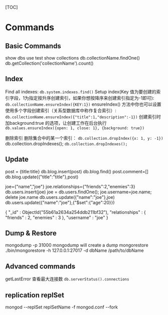 [TOC]

# Commands
## Basic Commands
show dbs
use test
show collections
db.collectionName.findOne()
db.getCollection('collectionName').count()

## Index
Find all indexes:
`db.system.indexes.find()`
Setup index(Key 值为要创建的索引字段，1为指定按升序创建索引，如果你想按降序来创建索引指定为-1即可):
`db.collectionName.ensureIndex({KEY:1})`
ensureIndex() 方法中你也可以设置使用多个字段创建索引（关系型数据库中称作复合索引）:
`db.collectionName.ensureIndex({"title":1,"description":-1})`
创建索引时加background:true 的选项，让创建工作在后台执行
`db.values.ensureIndex({open: 1, close: 1}, {background: true})`

删除索引
删除集合中的某一个索引：
`db.collection.dropIndex({x: 1, y: -1})`
db.collection.dropIndexes();
`db.collection.dropIndexes();`

## Update
post = {title:title}
db.blog.insert(post)
db.blog.find()
post.comment=[]
db.blog.update({"title":"title"},post)

joe={"name","joe"}
joe.relationships={"friends":2,"enemies":3}
db.users.insert(joe)
joe = db.users.findOne();
joe.username=joe.name;
delete joe.name
db.users.update({"name":"joe"},joe)
db.users.update({"name":"joe"},{"$set":{"age":20}})

{ "_id" : ObjectId("55b61a2634a254ddb211bf32"), "relationships" : { "friends" : 2, "enemies" : 3 }, "username" : "joe" }

## Dump & Restore
mongodump -p 31000	mongodump will create a dump
mongorestore
./bin/mongorestore -h 127.0.0.1:27017 -d dbName /path/to/dbName

## Advanced commands
getLastError
查看最大连接数
`db.serverStatus().connections`

## replication replSet
mongod --replSet replSetName -f mongod.conf --fork
